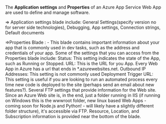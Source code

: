 

The **Application settings** and **Properties** of an Azure App Service Web App are used to define and manage software.

=> Application settings blade include:
                    General Settings(specify version no for server side technologies), Debugging, App settings,
                    Connection strings, Default documents
 
 =>Properties Blade : - This blade contains important information about your app that is commonly used in dev tasks,
                   such as the address and credentials of your app.
   Some of the settings that you can access from the Properties blade include:
              Status: This setting indicates the state of the App, such as Running or Stopped.
              URL: This is the URL for you App. Every Web App in Azure has a url that ends in *.azurewebsites.net.
              Outbound IP Addresses: This setting is not commonly used
              Deployment Trigger URL: This setting is useful if you are looking to run an automated process every time new code is deployed to the site (perhaps send an email about new features?).
              Several FTP settings that provide information for the Web site. Since an Azure Web site is, in the end, just a folder running in IIS (if running on Windows this is the wwwroot folder, new linux based Web Apps - coming soon for Node.js and Python! - will likely have a slightly different folder structure), it's accessible via FTP.
              Resource, Location, and Subscription information is provided near the bottom of the blade.
              

